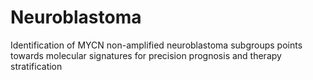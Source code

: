 # Neuroblastoma
Identification of MYCN non-amplified neuroblastoma subgroups points towards molecular signatures for precision prognosis and therapy stratification

